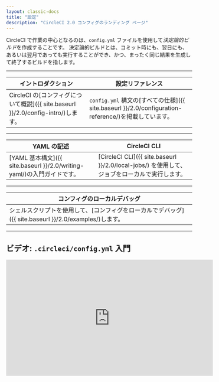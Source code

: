 ```yaml
---
layout: classic-docs
title: "設定"
description: "CircleCI 2.0 コンフィグのランディング ページ"
---
```


CircleCI で作業の中心となるのは、`config.yml` ファイルを使用して*決定論的ビルド*を作成することです。 決定論的ビルドとは、コミット時にも、翌日にも、あるいは翌月であっても実行することができ、かつ、まったく同じ結果を生成して終了するビルドを指します。

<hr />

| イントロダクション                          | 設定リファレンス                                                                                                      |
| -------------------------------------------------------------------------------------------- | ------------------------------------------------------------------------------------------------------------- |
| CircleCI の[コンフィグについて概説]({{ site.baseurl }}/2.0/config-intro/)します。&nbsp;&nbsp;&nbsp;&nbsp; | `config.yml` 構文の[すべての仕様]({{ site.baseurl }}/2.0/configuration-reference/)を掲載しています。&nbsp;&nbsp;&nbsp;&nbsp; |

<hr />

| YAML の記述                                                                               | CircleCI CLI                                                                |
| -------------------------------------------------------------------------------------- | --------------------------------------------------------------------------- |
| [YAML 基本構文]({{ site.baseurl }}/2.0/writing-yaml/)の入門ガイドです。 &nbsp;&nbsp;&nbsp;&nbsp; | [CircleCI CLI]({{ site.baseurl }}/2.0/local-jobs/) を使用して、ジョブをローカルで実行します。 |

<hr />

| コンフィグのローカルデバッグ                                                                                    |
| ------------------------------------------------------------------------------------------------- |
| シェルスクリプトを使用して、[コンフィグをローカルでデバッグ]({{ site.baseurl }}/2.0/examples/)します。 &nbsp;&nbsp;&nbsp;&nbsp; |

<hr />

## ビデオ: `.circleci/config.yml` 入門

<div class="video-wrapper">
<iframe width="560" height="315" src="https://www.youtube.com/embed/xOSHKNUIkjY" frameborder="0" allow="autoplay; encrypted-media" allowfullscreen mark="crwd-mark"></iframe>
</div>
